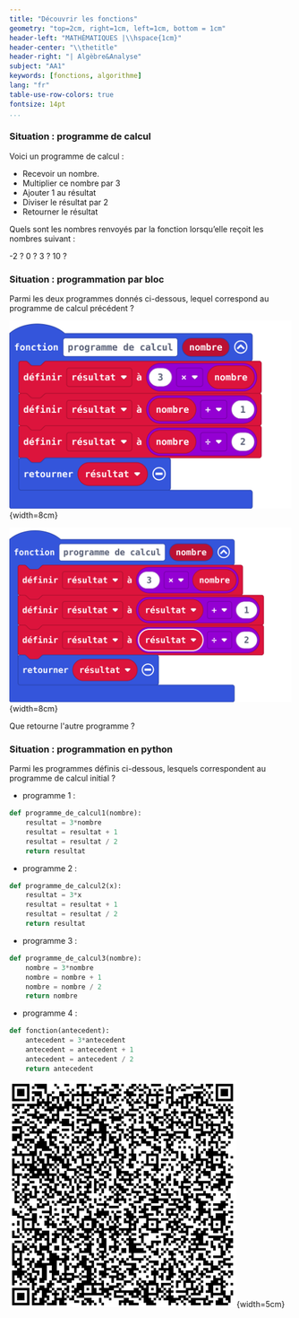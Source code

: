 ```yaml
---
title: "Découvrir les fonctions"
geometry: "top=2cm, right=1cm, left=1cm, bottom = 1cm"
header-left: "MATHÉMATIQUES |\\hspace{1cm}"
header-center: "\\thetitle"
header-right: "| Algèbre&Analyse"
subject: "AA1"
keywords: [fonctions, algorithme]
lang: "fr"
table-use-row-colors: true
fontsize: 14pt
...
```


### Situation : programme de calcul

Voici un programme de calcul :

- Recevoir un nombre.
- Multiplier ce nombre par 3
- Ajouter 1 au résultat
- Diviser le résultat par 2
- Retourner le résultat


Quels sont les nombres renvoyés par la fonction lorsqu’elle reçoit les nombres suivant :

-2 ? 	0 ?		3 ?     10 ?


### Situation : programmation par bloc

Parmi les deux programmes donnés ci-dessous, lequel correspond au programme de calcul précédent ?

![programme 1](fonction-bloc1.png){width=8cm}  


![programme 2](fonction-bloc2.png){width=8cm}  


Que retourne l'autre programme ?


### Situation : programmation en python

Parmi les programmes définis ci-dessous, lesquels correspondent au programme de calcul initial ?

 - programme 1 :

```python
def programme_de_calcul1(nombre):
    resultat = 3*nombre
    resultat = resultat + 1
    resultat = resultat / 2
    return resultat
```

 - programme 2 :

```python
def programme_de_calcul2(x):
    resultat = 3*x
    resultat = resultat + 1
    resultat = resultat / 2
    return resultat
```

 - programme 3 :

```python
def programme_de_calcul3(nombre):
    nombre = 3*nombre
    nombre = nombre + 1
    nombre = nombre / 2
    return nombre
```

 - programme 4 :

```python
def fonction(antecedent):
    antecedent = 3*antecedent
    antecedent = antecedent + 1
    antecedent = antecedent / 2
    return antecedent
```

![notebook](QRcode.png){width=5cm}
